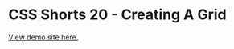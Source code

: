 # CSS Shorts 20 - Creating A Grid

[View demo site here.](https://webdevtuts.github.io/css_shorts_20_creating_a_grid/)
